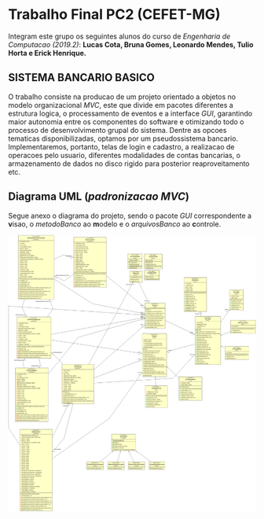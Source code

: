 
# Trabalho Final PC2 (CEFET-MG)
Integram este grupo os seguintes alunos do curso de *Engenharia de Computacao (2019.2)*: **Lucas Cota, Bruna Gomes, Leonardo Mendes, Tulio Horta e Erick Henrique.**

## SISTEMA BANCARIO BASICO
O trabalho consiste na producao de um projeto orientado a objetos no modelo organizacional *MVC*, este que divide em pacotes diferentes a estrutura logica, o processamento de eventos e a interface *GUI*, garantindo maior autonomia entre os componentes do software e otimizando todo o processo de desenvolvimento grupal do sistema. Dentre as opcoes tematicas disponibilizadas, optamos por um pseudossistema bancario. Implementaremos, portanto, telas de login e cadastro, a realizacao de operacoes pelo usuario, diferentes modalidades de contas bancarias, o armazenamento de dados no disco rigido para posterior reaproveitamento etc.

## Diagrama UML (*padronizacao MVC*)
Segue anexo o diagrama do projeto, sendo o pacote *GUI* correspondente a **v**isao, o *metodoBanco* ao **m**odelo e o *arquivosBanco* ao **c**ontrole.

![Diagrama UML](BancoSudeste/UML_DIAGRAMAS/DiagramaCompletoSemDependencias.png)

